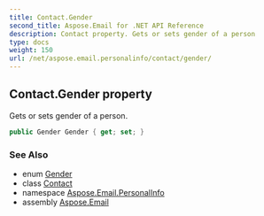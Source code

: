 ```yaml
---
title: Contact.Gender
second_title: Aspose.Email for .NET API Reference
description: Contact property. Gets or sets gender of a person
type: docs
weight: 150
url: /net/aspose.email.personalinfo/contact/gender/
---
```

## Contact.Gender property

Gets or sets gender of a person.

```csharp
public Gender Gender { get; set; }
```

### See Also

* enum [Gender](../../gender/)
* class [Contact](../)
* namespace [Aspose.Email.PersonalInfo](../../contact/)
* assembly [Aspose.Email](../../../)


